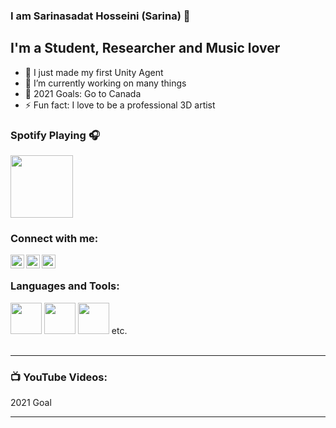 
### I am Sarinasadat Hosseini (Sarina) 👋

## I'm a Student, Researcher and Music lover

- 🔭 I just made my first Unity Agent
- 🌱 I’m currently working on many things
- 🥅 2021 Goals: Go to Canada
- ⚡ Fun fact: I love to be a professional 3D artist

### Spotify Playing 🎧

[<img src="https://media.giphy.com/media/eHABhT7ESge27w2T6Z/giphy.gif" width="100" height="100" />](https://open.spotify.com/playlist/5uRm0ib7DiXTldWMjcwQfR)

### Connect with me:


[<img align="left" alt="codeSTACKr | YouTube" width="22px" src="https://cdn.jsdelivr.net/npm/simple-icons@v3/icons/youtube.svg" />][youtube]
[<img align="left" alt="codeSTACKr | Twitter" width="22px" src="https://cdn.jsdelivr.net/npm/simple-icons@v3/icons/twitter.svg" />][twitter]
[<img align="left" alt="codeSTACKr | LinkedIn" width="22px" src="https://cdn.jsdelivr.net/npm/simple-icons@v3/icons/linkedin.svg" />][linkedin]


<br />

### Languages and Tools:

<img src="https://upload.wikimedia.org/wikipedia/commons/c/c3/Python-logo-notext.svg" width="50" height="50" />
<img src="https://upload.wikimedia.org/wikipedia/commons/7/7a/C_Sharp_logo.svg" width="50" height="50" />
<img src="https://upload.wikimedia.org/wikipedia/commons/2/21/Matlab_Logo.png" width="50" height="50" />
etc.
<br />
<br />

---

### 📺 YouTube Videos:
2021 Goal


---
[twitter]: https://twitter.com/moonsarinalu
[linkedin]: https://www.linkedin.com/in/sarinasadat-hosseini-242372127/?originalSubdomain=jp
[youtube]: https://www.youtube.com/channel/UCjpJoBOXtAOHlS62bxqPtng/playlists?view_as=subscriber




